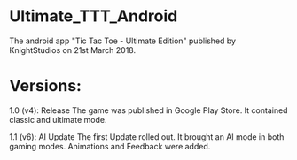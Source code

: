 # Ultimate_TTT_Android
The android app "Tic Tac Toe - Ultimate Edition" published by KnightStudios on 21st March 2018.




# Versions:
1.0 (v4): Release     The game was published in Google Play Store. It contained classic and ultimate mode.

1.1 (v6): AI Update   The first Update rolled out. It brought an AI mode in both gaming modes. Animations and Feedback were added.
